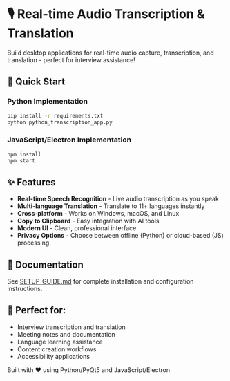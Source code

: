 # 🎙️ Real-time Audio Transcription & Translation

Build desktop applications for real-time audio capture, transcription, and translation - perfect for interview assistance!

## 🚀 Quick Start

### Python Implementation
```bash
pip install -r requirements.txt
python python_transcription_app.py
```

### JavaScript/Electron Implementation  
```bash
npm install
npm start
```

## ✨ Features

- **Real-time Speech Recognition** - Live audio transcription as you speak
- **Multi-language Translation** - Translate to 11+ languages instantly  
- **Cross-platform** - Works on Windows, macOS, and Linux
- **Copy to Clipboard** - Easy integration with AI tools
- **Modern UI** - Clean, professional interface
- **Privacy Options** - Choose between offline (Python) or cloud-based (JS) processing

## 📖 Documentation

See [SETUP_GUIDE.md](SETUP_GUIDE.md) for complete installation and configuration instructions.

## 🎯 Perfect for:
- Interview transcription and translation
- Meeting notes and documentation  
- Language learning assistance
- Content creation workflows
- Accessibility applications

Built with ❤️ using Python/PyQt5 and JavaScript/Electron
